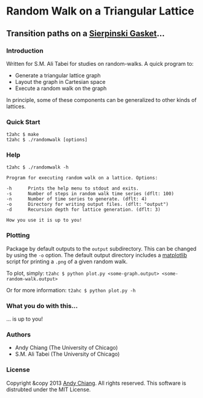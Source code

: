 Random Walk on a Triangular Lattice
===================================
Transition paths on a [Sierpinski Gasket][1]...
-----------------------------------------------



### Introduction

Written for S.M. Ali Tabei for studies on random-walks. A quick program to:

 - Generate a triangular lattice graph
 - Layout the graph in Cartesian space
 - Execute a random walk on the graph

In principle, some of these components can be generalized to other kinds of lattices.



### Quick Start

```
t2ahc $ make
t2ahc $ ./randomwalk [options]
```



### Help

```
t2ahc $ ./randomwalk -h

Program for executing random walk on a lattice. Options:

-h		Prints the help menu to stdout and exits.
-s		Number of steps in random walk time series (dflt: 100)
-n		Number of time series to generate. (dflt: 4)
-o		Directory for writing output files. (dflt: "output")
-d		Recursion depth for lattice generation. (dflt: 3)

How you use it is up to you!

```



### Plotting

Package by default outputs to the `output` subdirectory. This can be changed by using the `-o` option. The default output directory includes a [matplotlib][2] script for printing a `.png` of a given random walk.

To plot, simply:
```t2ahc $ python plot.py <some-graph.output> <some-random-walk.output>```

Or for more information:
```t2ahc $ python plot.py -h```



### What you do with this...

... is up to you!



### Authors

 - Andy Chiang (The University of Chicago)
 - S.M. Ali Tabei (The University of Chicago)



### License
Copyright &copy 2013 [Andy Chiang][3]. All rights reserved.
This software is distrubted under the MIT License.



[1]: http://en.wikipedia.org/wiki/Sierpinski_triangle
[2]: http://matplotlib.org/
[3]: http://www.andy-chiang.com